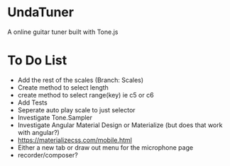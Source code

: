 # UndaTuner

A online guitar tuner built with Tone.js

# To Do List
 - Add the rest of the scales (Branch: Scales)
 - Create method to select length
 - create method to select range(key) ie c5 or c6
 - Add Tests 
 - Seperate auto play scale to just selector
 - Investigate Tone.Sampler
 - Investigate Angular Material Design or Materialize (but does that work with angular?)
 - https://materializecss.com/mobile.html
 - Either a new tab or draw out menu for the microphone page 
 - recorder/composer?

